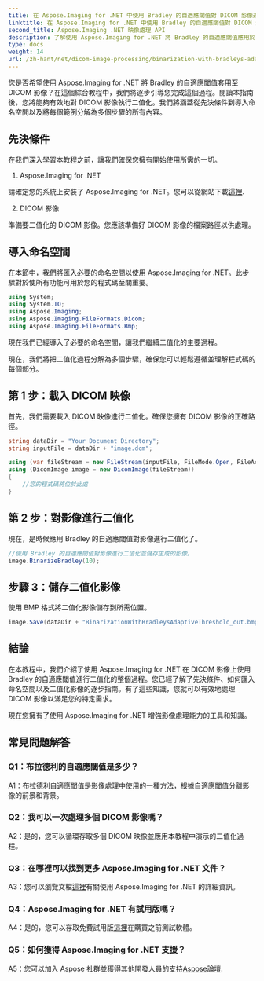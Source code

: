 ```yaml
---
title: 在 Aspose.Imaging for .NET 中使用 Bradley 的自適應閾值對 DICOM 影像進行二值化
linktitle: 在 Aspose.Imaging for .NET 中使用 Bradley 的自適應閾值對 DICOM 影像進行二值化
second_title: Aspose.Imaging .NET 映像處理 API
description: 了解使用 Aspose.Imaging for .NET 將 Bradley 的自適應閾值應用於 DICOM 影像。透過逐步指南，二值化變得容易。
type: docs
weight: 14
url: /zh-hant/net/dicom-image-processing/binarization-with-bradleys-adaptive-threshold-on-dicom-image/
---
```

您是否希望使用 Aspose.Imaging for .NET 將 Bradley 的自適應閾值套用至 DICOM 影像？在這個綜合教程中，我們將逐步引導您完成這個過程。閱讀本指南後，您將能夠有效地對 DICOM 影像執行二值化。我們將涵蓋從先決條件到導入命名空間以及將每個範例分解為多個步驟的所有內容。

## 先決條件

在我們深入學習本教程之前，讓我們確保您擁有開始使用所需的一切。

1. Aspose.Imaging for .NET

請確定您的系統上安裝了 Aspose.Imaging for .NET。您可以從網站下載[這裡](https://releases.aspose.com/imaging/net/).

2. DICOM 影像

準備要二值化的 DICOM 影像。您應該準備好 DICOM 影像的檔案路徑以供處理。

## 導入命名空間

在本節中，我們將匯入必要的命名空間以使用 Aspose.Imaging for .NET。此步驟對於使所有功能可用於您的程式碼至關重要。


```csharp
using System;
using System.IO;
using Aspose.Imaging;
using Aspose.Imaging.FileFormats.Dicom;
using Aspose.Imaging.FileFormats.Bmp;
```

現在我們已經導入了必要的命名空間，讓我們繼續二值化的主要過程。

現在，我們將把二值化過程分解為多個步驟，確保您可以輕鬆遵循並理解程式碼的每個部分。

## 第 1 步：載入 DICOM 映像

首先，我們需要載入 DICOM 映像進行二值化。確保您擁有 DICOM 影像的正確路徑。

```csharp
string dataDir = "Your Document Directory";
string inputFile = dataDir + "image.dcm";

using (var fileStream = new FileStream(inputFile, FileMode.Open, FileAccess.Read))
using (DicomImage image = new DicomImage(fileStream))
{
    //您的程式碼將位於此處
}
```

## 第 2 步：對影像進行二值化

現在，是時候應用 Bradley 的自適應閾值對影像進行二值化了。

```csharp
//使用 Bradley 的自適應閾值對影像進行二值化並儲存生成的影像。
image.BinarizeBradley(10);
```

## 步驟 3：儲存二值化影像

使用 BMP 格式將二值化影像儲存到所需位置。

```csharp
image.Save(dataDir + "BinarizationWithBradleysAdaptiveThreshold_out.bmp", new BmpOptions());
```

## 結論

在本教程中，我們介紹了使用 Aspose.Imaging for .NET 在 DICOM 影像上使用 Bradley 的自適應閾值進行二值化的整個過程。您已經了解了先決條件、如何匯入命名空間以及二值化影像的逐步指南。有了這些知識，您就可以有效地處理 DICOM 影像以滿足您的特定需求。

現在您擁有了使用 Aspose.Imaging for .NET 增強影像處理能力的工具和知識。

## 常見問題解答

### Q1：布拉德利的自適應閾值是多少？

A1：布拉德利自適應閾值是影像處理中使用的一種方法，根據自適應閾值分離影像的前景和背景。

### Q2：我可以一次處理多個 DICOM 影像嗎？

A2：是的，您可以循環存取多個 DICOM 映像並應用本教程中演示的二值化過程。

### Q3：在哪裡可以找到更多 Aspose.Imaging for .NET 文件？

 A3：您可以瀏覽文檔[這裡](https://reference.aspose.com/imaging/net/)有關使用 Aspose.Imaging for .NET 的詳細資訊。

### Q4：Aspose.Imaging for .NET 有試用版嗎？

 A4：是的，您可以存取免費試用版[這裡](https://releases.aspose.com/)在購買之前測試軟體。

### Q5：如何獲得 Aspose.Imaging for .NET 支援？

 A5：您可以加入 Aspose 社群並獲得其他開發人員的支持[Aspose論壇](https://forum.aspose.com/).
